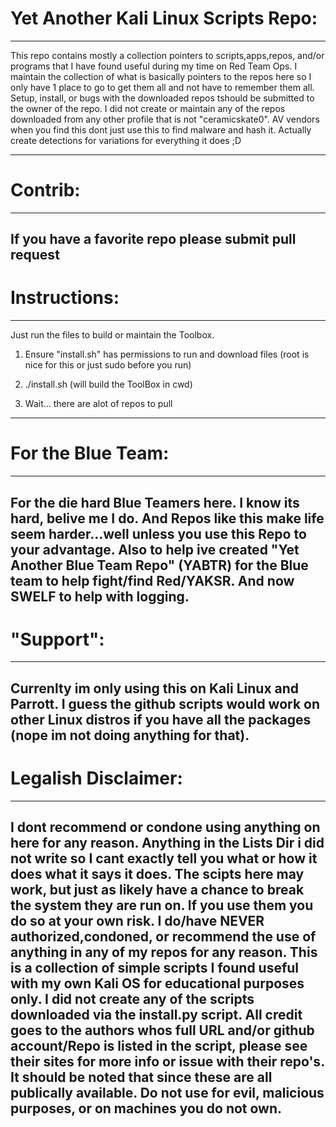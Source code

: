 # Yet Another Kali Linux Scripts Repo:

--------------------------------------------------------------------------------

This repo contains mostly a collection pointers to scripts,apps,repos, and/or programs that I have found useful during my time on Red Team Ops. I maintain the collection of what is basically pointers to the repos here so I only have 1 place to go to get them all and not have to remember them all. Setup, install, or bugs with the downloaded repos tshould be submitted to the owner of the repo. I did not create or maintain any of the repos downloaded from any other profile that is not "ceramicskate0". AV vendors when you find this dont just use this to find malware and hash it. Actually create detections for variations for everything it does ;D

--------------------------------------------------------------------------------

# Contrib:

--------------------------------------------------------------------
If you have a favorite repo please submit pull request
--------------------------------------------------------------------

# Instructions:

--------------------------------------------------------------------
Just run the files to build or maintain the Toolbox.

1. Ensure "install.sh" has permissions to run and download files (root is nice for this or just sudo before you run)

2. ./install.sh (will build the ToolBox in cwd)

3. Wait... there are alot of repos to pull
--------------------------------------------------------------------

# For the Blue Team:

--------------------------------------------------------------------
For the die hard Blue Teamers here. I know its hard, belive me I do. And Repos like this make life seem harder...well unless you use this Repo to your advantage. Also to help ive created "Yet Another Blue Team Repo" (YABTR) for the Blue team to help fight/find Red/YAKSR. And now SWELF to help with logging.
--------------------------------------------------------------------

# "Support":

--------------------------------------------------------------------
Currenlty im only using this on Kali Linux and Parrott. I guess the github scripts would work on other Linux distros if you have all the packages (nope im not doing anything for that).
--------------------------------------------------------------------

# Legalish Disclaimer:

--------------------------------------------------------------------
I dont recommend or condone using anything on here for any reason. Anything in the Lists Dir i did not write so I cant exactly tell you what or how it does what it says it does. The scipts here may work, but just as likely have a chance to break the system they are run on. If you use them you do so at your own risk. I do/have NEVER authorized,condoned, or recommend the use of anything in any of my repos for any reason. This is a collection of simple scripts I found useful with my own Kali OS for educational purposes only. I did not create any of the scripts downloaded via the install.py script. All credit goes to the authors whos full URL and/or github account/Repo is listed in the script, please see their sites for more info or issue with their repo's. It should be noted that since these are all publically available. Do not use for evil, malicious purposes, or on machines you do not own.
--------------------------------------------------------------------
